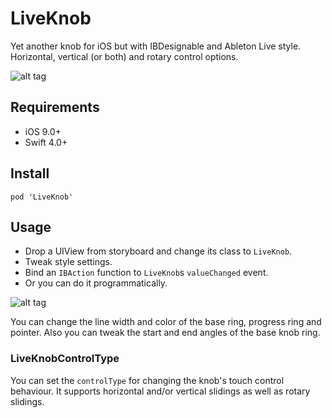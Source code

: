 LiveKnob
===

Yet another knob for iOS but with IBDesignable and Ableton Live style.  
Horizontal, vertical (or both) and rotary control options.

![alt tag](https://github.com/cemolcay/LiveKnob/raw/master/LiveKnob.gif)

Requirements
----

* iOS 9.0+
* Swift 4.0+

Install
----

```
pod 'LiveKnob'
```

Usage
----

* Drop a UIView from storyboard and change its class to `LiveKnob`.
* Tweak style settings.
* Bind an `IBAction` function to `LiveKnob`s `valueChanged` event.
* Or you can do it programmatically.

![alt tag](https://github.com/cemolcay/LiveKnob/raw/master/LiveKnobStoryboard.gif)

You can change the line width and color of the base ring, progress ring and pointer.   Also you can tweak the start and end angles of the base knob ring.  

### LiveKnobControlType
You can set the `controlType` for changing the knob's touch control behaviour. It supports horizontal and/or vertical slidings as well as rotary slidings.
